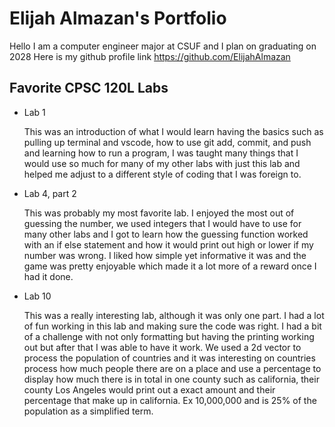 
# Elijah Almazan's Portfolio

Hello I am a computer engineer major at CSUF and I plan on graduating on 2028 Here is my github profile link https://github.com/ElijahAlmazan

## Favorite CPSC 120L Labs

* Lab 1

    This was an introduction of what I would learn having the basics such as pulling up terminal and vscode, how to use git add, commit, and push and learning how to run a program, I was taught many things that I would use so much for many of my other labs with just this lab and helped me adjust to a different style of coding that I was foreign to.

* Lab 4, part 2

    This was probably my most favorite lab. I enjoyed the most out of guessing the number, we used integers that I would have to use for many other labs and I got to learn how the guessing function worked with an if else statement and how it would print out high or lower if my number was wrong. I liked how simple yet informative it was and the game was pretty enjoyable which made it a lot more of a reward once I had it done.

* Lab 10

    This was a really interesting lab, although it was only one part. I had a lot of fun working in this lab and making sure the code was right. I had a bit of a challenge with not only formatting but having the printing working out but after that I was able to have it work. We used a 2d vector to process the population of countries and it was interesting on countries process how much people there are on a place and use a percentage to display how much there is in total in one county such as california, their county Los Angeles would print out a exact amount and their percentage that make up in california. Ex 10,000,000 and is 25% of the population as a simplified term.
